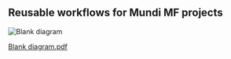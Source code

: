 ## Reusable workflows for Mundi MF projects
![Blank diagram](https://user-images.githubusercontent.com/15255803/159020768-65465e20-96b8-4604-a8da-84294f63d6a3.jpg)


[Blank diagram.pdf](https://github.com/munditrade/mf-workflows/files/8305158/Blank.diagram.pdf)
